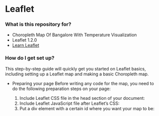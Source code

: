# Leaflet #

### What is this repository for? ###

* Choropleth Map Of Bangalore With Temperature Visualization 
* Leaflet 1.2.0
* [Learn Leaflet](http://leafletjs.com/examples.html)

### How do I get set up? ###

This step-by-step guide will quickly get you started on Leaflet basics, including setting up a Leaflet map and making a basic Choropleth map.

* Preparing your page
   Before writing any code for the map, you need to do the following preparation steps on your page:

   1. Include Leaflet CSS file in the head section of your document:

     <link rel="stylesheet" href="https://unpkg.com/leaflet@1.2.0/dist/leaflet.css"
     integrity="sha512-M2wvCLH6DSRazYeZRIm1JnYyh22purTM+FDB5CsyxtQJYeKq83arPe5wgbNmcFXGqiSH2XR8dT/fJISVA1r/zQ=="
     crossorigin=""/>

   2. Include Leaflet JavaScript file after Leaflet’s CSS:

     <!-- Make sure you put this AFTER Leaflet's CSS -->
     <script src="https://unpkg.com/leaflet@1.2.0/dist/leaflet.js"
     integrity="sha512-lInM/apFSqyy1o6s89K4iQUKg6ppXEgsVxT35HbzUupEVRh2Eu9Wdl4tHj7dZO0s1uvplcYGmt3498TtHq+log=="
     crossorigin=""></script>
   
   3. Put a div element with a certain id where you want your map to be:

     <div id="mapid"></div>
 
   4. Make sure the map container has a defined height, for example by setting it in CSS:

     #mapid { height: 600px; }

* Setting up the map

   1. Let’s create a map of the center of Bangalore with pretty Mapbox Streets tiles. First we’ll initialize the map and set its view to our chosen geographical coordinates and a zoom level:

       var map = L.map('map').setView([12.977527, 77.635864], 10)
 
   2. Next we’ll add a tile layer to add to our map, in this case it’s a Mapbox Streets tile layer.

       L.tileLayer('https://api.tiles.mapbox.com/v4/{id}/{z}/{x}/{y}.png?access_token={your access token here}', {
       maxZoom: 18,
       attribution: 'Map data &copy; <a href="http://openstreetmap.org">OpenStreetMap</a> contributors, ' + '<a href="http://creativecommons.org/licenses/by-sa/2.0/">CC-BY-SA</a>, ' + 'Imagery © <a href="http://mapbox.com">Mapbox</a>',
       id: 'mapbox.light'
       }).addTo(map);
  
       L.geoJson(statesData).addTo(map);
   
* Now we will make a basic Choropleth Map.

   1. Data Source

       We’ll be creating a visualization of Temperature of diffrent areas of Bangalore. As the amount of data is not very big, the most convenient and simple way to store and then display it is GeoJSON.

       Sample GeoJson File Of Bangalore --> https://bitbucket.org/bankamitesh/leaflet/src/0aaf5eba23218b68cac82e70884f8354cfd0efb7/web/assets/js/test.js?at=master

       Each feature of our GeoJSON data (test.js) will look like this:

        {
         "type": "Feature",
         "properties": {
         "name": "Alabama",
         "density": 94.65
        },
        "geometry": ...
         ...
        }

Including the GeoJSON data a basic Choropleth Map of Bangalore will be created. 


### Example ###

* <html>
    <head>
        <title>Leaflet</title>
        <link rel="stylesheet" href="web/assets/css/leaflet.css" integrity="sha512-wcw6ts8Anuw10Mzh9Ytw4pylW8+NAD4ch3lqm9lzAsTxg0GFeJgoAtxuCLREZSC5lUXdVyo/7yfsqFjQ4S+aKw==" crossorigin=""/>
        <script src="web/assets/js/leaflet.js" integrity="sha512-mNqn2Wg7tSToJhvHcqfzLMU6J4mkOImSPTxVZAdo+lcPlk+GhZmYgACEe0x35K7YzW1zJ7XyJV/TT1MrdXvMcA==" crossorigin=""></script>
        <style> 
            #mapid { height: 100%; } 
        </style>
    </head>
    <body>
        <h1>Leaflet Map</h1>
        <div id="mapid"></div>
        <script>
            var mymap = L.map('mapid').setView([12.977527, 77.635864], 13);
            L.tileLayer('https://api.tiles.mapbox.com/v4/{id}/{z}/{x}/{y}.png?access_token={accessToken}', {
                attribution: 'Map data &copy; <a href="http://openstreetmap.org">OpenStreetMap</a> contributors, <a href="http://creativecommons.org/licenses/by-sa/2.0/">CC-BY-SA</a>, Imagery © <a href="http://mapbox.com">Mapbox</a>',
                maxZoom: 18,
                id: 'mapbox.streets',
                accessToken: 'pk.eyJ1IjoiYmFua2FtaXRlc2giLCJhIjoiY2o1eG5wOXdsMDdiZzJ3cXNsNjRiaHZoMSJ9.y78IAh9Yi39impJdqoODhQ'
            }).addTo(mymap);
        </script>
    </body>
</html>
 
### Who do I talk to? ###

Mitesh Banka
banka.mitesh@gmail.com
+91 8482096370